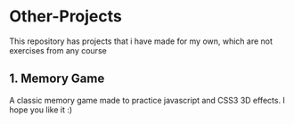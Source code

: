 # Other-Projects
This repository has projects that i have made for my own, which are not exercises from any course

## 1. Memory Game
A classic memory game made to practice javascript and CSS3 3D effects.
I hope you like it :)
